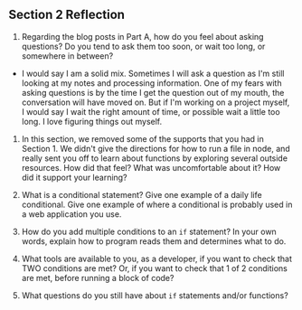 ## Section 2 Reflection

1. Regarding the blog posts in Part A, how do you feel about asking questions? Do you tend to ask them too soon, or wait too long, or somewhere in between?

- I would say I am a solid mix. Sometimes I will ask a question as I'm still looking at my notes and processing information. One of my fears with asking questions is by the time I get the question out of my mouth, the conversation will have moved on. But if I'm working on a project myself, I would say I wait the right amount of time, or possible wait a little too long. I love figuring things out myself.

1. In this section, we removed some of the supports that you had in Section 1. We didn't give the directions for how to run a file in node, and really sent you off to learn about functions by exploring several outside resources. How did that feel? What was uncomfortable about it? How did it support your learning?

1. What is a conditional statement? Give one example of a daily life conditional. Give one example of where a conditional is probably used in a web application you use.

1. How do you add multiple conditions to an `if` statement? In your own words, explain how to program reads them and determines what to do.

1. What tools are available to you, as a developer, if you want to check that TWO conditions are met? Or, if you want to check that 1 of 2 conditions are met, before running a block of code?

1. What questions do you still have about `if` statements and/or functions?

